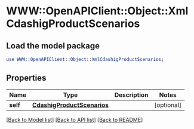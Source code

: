 # WWW::OpenAPIClient::Object::XmlCdashigProductScenarios

## Load the model package
```perl
use WWW::OpenAPIClient::Object::XmlCdashigProductScenarios;
```

## Properties
Name | Type | Description | Notes
------------ | ------------- | ------------- | -------------
**self** | [**CdashigProductScenarios**](CdashigProductScenarios.md) |  | [optional] 

[[Back to Model list]](../README.md#documentation-for-models) [[Back to API list]](../README.md#documentation-for-api-endpoints) [[Back to README]](../README.md)


